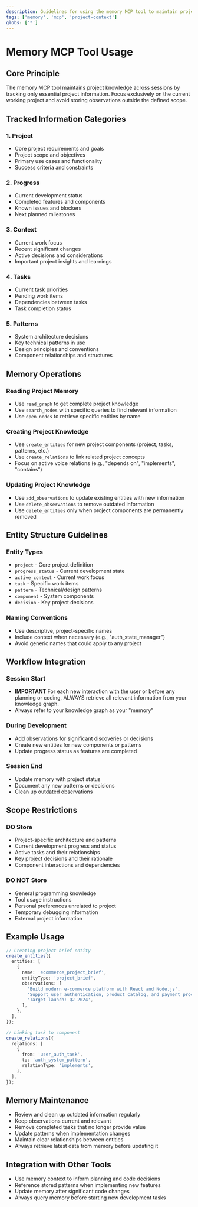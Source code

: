 ```yaml
---
description: Guidelines for using the memory MCP tool to maintain project knowledge across sessions
tags: ['memory', 'mcp', 'project-context']
globs: ['*']
---
```


# Memory MCP Tool Usage

## Core Principle

The memory MCP tool maintains project knowledge across sessions by tracking only essential project information. Focus exclusively on the current working project and avoid storing observations outside the defined scope.

## Tracked Information Categories

### 1. Project

- Core project requirements and goals
- Project scope and objectives
- Primary use cases and functionality
- Success criteria and constraints

### 2. Progress

- Current development status
- Completed features and components
- Known issues and blockers
- Next planned milestones

### 3. Context

- Current work focus
- Recent significant changes
- Active decisions and considerations
- Important project insights and learnings

### 4. Tasks

- Current task priorities
- Pending work items
- Dependencies between tasks
- Task completion status

### 5. Patterns

- System architecture decisions
- Key technical patterns in use
- Design principles and conventions
- Component relationships and structures

## Memory Operations

### Reading Project Memory

- Use `read_graph` to get complete project knowledge
- Use `search_nodes` with specific queries to find relevant information
- Use `open_nodes` to retrieve specific entities by name

### Creating Project Knowledge

- Use `create_entities` for new project components (project, tasks, patterns, etc.)
- Use `create_relations` to link related project concepts
- Focus on active voice relations (e.g., "depends on", "implements", "contains")

### Updating Project Knowledge

- Use `add_observations` to update existing entities with new information
- Use `delete_observations` to remove outdated information
- Use `delete_entities` only when project components are permanently removed

## Entity Structure Guidelines

### Entity Types

- `project` - Core project definition
- `progress_status` - Current development state
- `active_context` - Current work focus
- `task` - Specific work items
- `pattern` - Technical/design patterns
- `component` - System components
- `decision` - Key project decisions

### Naming Conventions

- Use descriptive, project-specific names
- Include context when necessary (e.g., "auth_state_manager")
- Avoid generic names that could apply to any project

## Workflow Integration

### Session Start

- **IMPORTANT** For each new interaction with the user or before any planning or coding, ALWAYS retrieve all relevant information from your knowledge graph.
- Always refer to your knowledge graph as your "memory"

### During Development

- Add observations for significant discoveries or decisions
- Create new entities for new components or patterns
- Update progress status as features are completed

### Session End

- Update memory with project status
- Document any new patterns or decisions
- Clean up outdated observations

## Scope Restrictions

### DO Store

- Project-specific architecture and patterns
- Current development progress and status
- Active tasks and their relationships
- Key project decisions and their rationale
- Component interactions and dependencies

### DO NOT Store

- General programming knowledge
- Tool usage instructions
- Personal preferences unrelated to project
- Temporary debugging information
- External project information

## Example Usage

```typescript
// Creating project brief entity
create_entities({
  entities: [
    {
      name: 'ecommerce_project_brief',
      entityType: 'project_brief',
      observations: [
        'Build modern e-commerce platform with React and Node.js',
        'Support user authentication, product catalog, and payment processing',
        'Target launch: Q2 2024',
      ],
    },
  ],
});

// Linking task to component
create_relations({
  relations: [
    {
      from: 'user_auth_task',
      to: 'auth_system_pattern',
      relationType: 'implements',
    },
  ],
});
```

## Memory Maintenance

- Review and clean up outdated information regularly
- Keep observations current and relevant
- Remove completed tasks that no longer provide value
- Update patterns when implementation changes
- Maintain clear relationships between entities
- Always retrieve latest data from memory before updating it

## Integration with Other Tools

- Use memory context to inform planning and code decisions
- Reference stored patterns when implementing new features
- Update memory after significant code changes
- Always query memory before starting new development tasks
